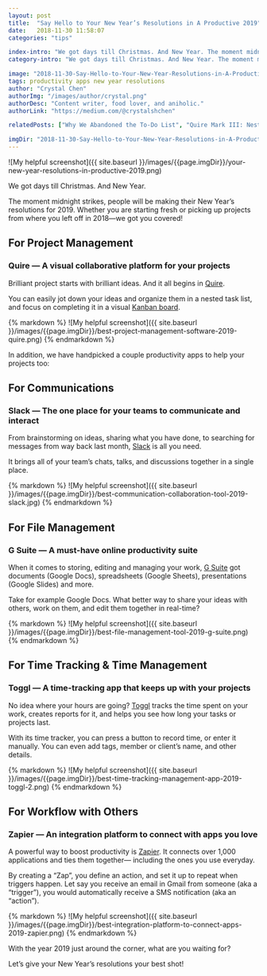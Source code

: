 ```yaml
---
layout: post
title:  "Say Hello to Your New Year’s Resolutions in A Productive 2019"
date:   2018-11-30 11:58:07
categories: "tips"

index-intro: "We got days till Christmas. And New Year. The moment midnight strikes, people will be making their New Year’s resolutions for 2019. Whether you are starting fresh or picking up projects from where you left off in 2018—we got you covered! Brilliant project starts with brilliant ideas. And it all begins in Quire. You can easily jot down your ideas and organize them..."
category-intro: "We got days till Christmas. And New Year. The moment midnight strikes, people will be making their New Year’s resolutions for 2019..."

image: "2018-11-30-Say-Hello-to-Your-New-Year-Resolutions-in-A-Productive-2019/your-new-year-resolutions-in-productive-2019.png"
tags: productivity apps new year resolutions
author: "Crystal Chen"
authorImg: "/images/author/crystal.png"
authorDesc: "Content writer, food lover, and aniholic."
authorLink: "https://medium.com/@crystalshchen"

relatedPosts: ["Why We Abandoned the To-Do List", "Quire Mark III: Nested Tasks Meets Board"]

imgDir: "2018-11-30-Say-Hello-to-Your-New-Year-Resolutions-in-A-Productive-2019"
---
```



![My helpful screenshot]({{ site.baseurl }}/images/{{page.imgDir}}/your-new-year-resolutions-in-productive-2019.png)


We got days till Christmas. And New Year.

The moment midnight strikes, people will be making their New Year’s resolutions for 2019. Whether you are starting fresh or picking up projects from where you left off in 2018—we got you covered!

## For Project Management

### Quire — A visual collaborative platform for your projects

Brilliant project starts with brilliant ideas. And it all begins in [Quire](https://quire.io/).

You can easily jot down your ideas and organize them in a nested task list, and focus on completing it in a visual [Kanban board](https://quire.io/blog/p/Quire-Mark-III-Nested-Tasks-Meets-Board.html).

<div style="max-width: 650px; max-height: 411px; margin: 0 auto;">
{% markdown %}
![My helpful screenshot]({{ site.baseurl }}/images/{{page.imgDir}}/best-project-management-software-2019-quire.png)
{% endmarkdown %}
</div>

In addition, we have handpicked a couple productivity apps to help your projects too:

## For Communications

### Slack — The one place for your teams to communicate and interact

From brainstorming on ideas, sharing what you have done, to searching for messages from way back last month, [Slack](https://slack.com/) is all you need.

It brings all of your team’s chats, talks, and discussions together in a single place.

<div style="max-width: 650px; max-height: 372px; margin: 0 auto;">
{% markdown %}
![My helpful screenshot]({{ site.baseurl }}/images/{{page.imgDir}}/best-communication-collaboration-tool-2019-slack.jpg)
{% endmarkdown %}
</div>

## For File Management

### G Suite — A must-have online productivity suite

When it comes to storing, editing and managing your work, [G Suite](https://gsuite.google.com/) got documents (Google Docs), spreadsheets (Google Sheets), presentations (Google Slides) and more.

Take for example Google Docs. What better way to share your ideas with others, work on them, and edit them together in real-time?

<div style="max-width: 650px; max-height: 344px; margin: 0 auto;">
{% markdown %}
![My helpful screenshot]({{ site.baseurl }}/images/{{page.imgDir}}/best-file-management-tool-2019-g-suite.png)
{% endmarkdown %}
</div>

## For Time Tracking & Time Management

### Toggl — A time-tracking app that keeps up with your projects

No idea where your hours are going? [Toggl](https://toggl.com/) tracks the time spent on your work, creates reports for it, and helps you see how long your tasks or projects last.

With its time tracker, you can press a button to record time, or enter it manually. You can even add tags, member or client’s name, and other details.

<div style="max-width: 650px; max-height: 475px; margin: 0 auto;">
{% markdown %}
![My helpful screenshot]({{ site.baseurl }}/images/{{page.imgDir}}/best-time-tracking-management-app-2019-toggl-2.png)
{% endmarkdown %}
</div>

## For Workflow with Others

### Zapier — An integration platform to connect with apps you love

A powerful way to boost productivity is [Zapier](https://zapier.com/). It connects over 1,000 applications and ties them together— including the ones you use everyday.

By creating a “Zap”, you define an action, and set it up to repeat when triggers happen. Let say you receive an email in Gmail from someone (aka a “trigger”), you would automatically receive a SMS notification (aka an “action”).

<div style="max-width: 650px; max-height: 468px; margin: 0 auto;">
{% markdown %}
![My helpful screenshot]({{ site.baseurl }}/images/{{page.imgDir}}/best-integration-platform-to-connect-apps-2019-zapier.png)
{% endmarkdown %}
</div>

With the year 2019 just around the corner, what are you waiting for?

Let’s give your New Year’s resolutions your best shot!

[jekyll]:      http://jekyllrb.com
[jekyll-gh]:   https://github.com/jekyll/jekyll
[jekyll-help]: https://github.com/jekyll/jekyll-help
